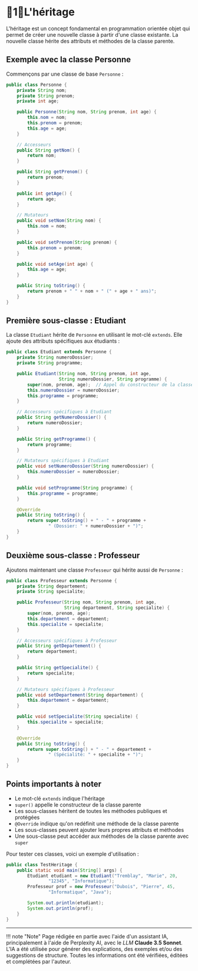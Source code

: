 # 🔸1🔸L'héritage

L'héritage est un concept fondamental en programmation orientée objet qui permet de créer une nouvelle classe à partir
d'une classe existante. La nouvelle classe hérite des attributs et méthodes de la classe parente.

## Exemple avec la classe Personne

Commençons par une classe de base `Personne` :

```java
public class Personne {
    private String nom;
    private String prenom;
    private int age;

    public Personne(String nom, String prenom, int age) {
        this.nom = nom;
        this.prenom = prenom;
        this.age = age;
    }

    // Accesseurs
    public String getNom() {
        return nom;
    }

    public String getPrenom() {
        return prenom;
    }

    public int getAge() {
        return age;
    }

    // Mutateurs
    public void setNom(String nom) {
        this.nom = nom;
    }

    public void setPrenom(String prenom) {
        this.prenom = prenom;
    }

    public void setAge(int age) {
        this.age = age;
    }

    public String toString() {
        return prenom + " " + nom + " (" + age + " ans)";
    }
}
```

## Première sous-classe : Etudiant

La classe `Etudiant` hérite de `Personne` en utilisant le mot-clé `extends`. Elle ajoute des attributs spécifiques aux
étudiants :

```java
public class Etudiant extends Personne {
    private String numeroDossier;
    private String programme;

    public Etudiant(String nom, String prenom, int age,
                    String numeroDossier, String programme) {
        super(nom, prenom, age);  // Appel du constructeur de la classe parente
        this.numeroDossier = numeroDossier;
        this.programme = programme;
    }

    // Accesseurs spécifiques à Etudiant
    public String getNumeroDossier() {
        return numeroDossier;
    }

    public String getProgramme() {
        return programme;
    }

    // Mutateurs spécifiques à Etudiant
    public void setNumeroDossier(String numeroDossier) {
        this.numeroDossier = numeroDossier;
    }

    public void setProgramme(String programme) {
        this.programme = programme;
    }

    @Override
    public String toString() {
        return super.toString() + " - " + programme +
                " (Dossier: " + numeroDossier + ")";
    }
}
```

## Deuxième sous-classe : Professeur

Ajoutons maintenant une classe `Professeur` qui hérite aussi de `Personne` :

```java
public class Professeur extends Personne {
    private String departement;
    private String specialite;

    public Professeur(String nom, String prenom, int age,
                      String departement, String specialite) {
        super(nom, prenom, age);
        this.departement = departement;
        this.specialite = specialite;
    }

    // Accesseurs spécifiques à Professeur
    public String getDepartement() {
        return departement;
    }

    public String getSpecialite() {
        return specialite;
    }

    // Mutateurs spécifiques à Professeur
    public void setDepartement(String departement) {
        this.departement = departement;
    }

    public void setSpecialite(String specialite) {
        this.specialite = specialite;
    }

    @Override
    public String toString() {
        return super.toString() + " - " + departement +
                " (Spécialité: " + specialite + ")";
    }
}
```

## Points importants à noter

- Le mot-clé `extends` indique l'héritage
- `super()` appelle le constructeur de la classe parente
- Les sous-classes héritent de toutes les méthodes publiques et protégées
- `@Override` indique qu'on redéfinit une méthode de la classe parente
- Les sous-classes peuvent ajouter leurs propres attributs et méthodes
- Une sous-classe peut accéder aux méthodes de la classe parente avec `super`

Pour tester ces classes, voici un exemple d'utilisation :

```java
public class TestHeritage {
    public static void main(String[] args) {
        Etudiant etudiant = new Etudiant("Tremblay", "Marie", 20,
                "12345", "Informatique");
        Professeur prof = new Professeur("Dubois", "Pierre", 45,
                "Informatique", "Java");

        System.out.println(etudiant);
        System.out.println(prof);
    }
}
```



-------

!!! note "Note"
    Page rédigée en partie avec l'aide d'un assistant IA, principalement à l'aide de Perplexity AI, avec le *LLM* 
    **Claude 3.5 Sonnet**. L'IA a été utilisée pour générer des explications, des exemples et/ou des suggestions de 
    structure. Toutes les informations ont été vérifiées, éditées et complétées par l'auteur.